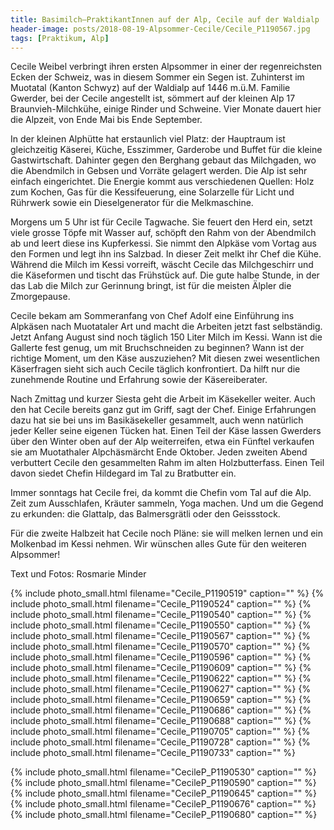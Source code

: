 ```yaml
---
title: Basimilch–PraktikantInnen auf der Alp, Cecile auf der Waldialp
header-image: posts/2018-08-19-Alpsommer-Cecile/Cecile_P1190567.jpg
tags: [Praktikum, Alp]
---
```

 
Cecile Weibel verbringt ihren ersten Alpsommer in einer der regenreichsten Ecken der Schweiz, was in diesem Sommer ein Segen ist. 
Zuhinterst im Muotatal (Kanton Schwyz) auf der Waldialp auf 1446 m.ü.M. Familie Gwerder, bei der Cecile angestellt ist, sömmert auf 
der kleinen Alp 17 Braunvieh-Milchkühe, einige Rinder und Schweine. Vier Monate dauert hier die Alpzeit, von Ende Mai bis Ende 
September.

In der kleinen Alphütte hat erstaunlich viel Platz: der Hauptraum ist gleichzeitig Käserei, Küche, Esszimmer, Garderobe und Buffet 
für die kleine Gastwirtschaft. Dahinter gegen den Berghang gebaut das Milchgaden, wo die Abendmilch in Gebsen und Vorräte gelagert 
werden. Die Alp ist sehr einfach eingerichtet. Die Energie kommt aus verschiedenen Quellen: Holz zum Kochen, Gas für die Kessifeuerung, 
eine Solarzelle für Licht und Rührwerk sowie ein Dieselgenerator für die Melkmaschine.

Morgens um 5 Uhr ist für Cecile Tagwache. Sie feuert den Herd ein, setzt viele grosse Töpfe mit Wasser auf, schöpft den Rahm von der 
Abendmilch ab und leert diese ins Kupferkessi. Sie nimmt den Alpkäse vom Vortag aus den Formen und legt ihn ins Salzbad. In dieser 
Zeit melkt ihr Chef die Kühe. Während die Milch im Kessi vorreift, wäscht Cecile das Milchgeschirr und die Käseformen und tischt das 
Frühstück auf. Die gute halbe Stunde, in der das Lab die Milch zur Gerinnung bringt, ist für die meisten Älpler die Zmorgepause.

Cecile bekam am Sommeranfang von Chef Adolf eine Einführung ins Alpkäsen nach Muotataler Art und macht die Arbeiten jetzt fast 
selbständig. Jetzt Anfang August sind noch täglich 150 Liter Milch im Kessi. Wann ist die Gallerte fest genug, um mit Bruchschneiden 
zu beginnen? Wann ist der richtige Moment, um den Käse auszuziehen? Mit diesen zwei wesentlichen Käserfragen sieht sich auch Cecile 
täglich konfrontiert. Da hilft nur die zunehmende Routine und Erfahrung sowie der Käsereiberater.

Nach Zmittag und kurzer Siesta geht die Arbeit im Käsekeller weiter. Auch den hat Cecile bereits ganz gut im Griff, sagt der Chef. 
Einige Erfahrungen dazu hat sie bei uns im Basikäsekeller gesammelt, auch wenn natürlich jeder Keller seine eigenen Tücken hat. 
Einen Teil der Käse lassen Gwerders über den Winter oben auf der Alp weiterreifen, etwa ein Fünftel verkaufen sie am Muotathaler 
Alpchäsmärcht Ende Oktober. Jeden zweiten Abend verbuttert Cecile den gesammelten Rahm im alten Holzbutterfass. Einen Teil davon 
siedet Chefin Hildegard im Tal zu Bratbutter ein.

Immer sonntags hat Cecile frei, da kommt die Chefin vom Tal auf die Alp. Zeit zum Ausschlafen, Kräuter sammeln, Yoga machen. Und 
um die Gegend zu erkunden: die Glattalp, das Balmersgrätli oder den Geissstock.

Für die zweite Halbzeit hat Cecile noch Pläne: sie will melken lernen und ein Molkenbad im Kessi nehmen. Wir wünschen alles Gute 
für den weiteren Alpsommer!

Text und Fotos: Rosmarie Minder

{% include photo_small.html filename="Cecile_P1190519" caption="" %}
{% include photo_small.html filename="Cecile_P1190524" caption="" %}
{% include photo_small.html filename="Cecile_P1190540" caption="" %}
{% include photo_small.html filename="Cecile_P1190550" caption="" %}
{% include photo_small.html filename="Cecile_P1190567" caption="" %}
{% include photo_small.html filename="Cecile_P1190570" caption="" %}
{% include photo_small.html filename="Cecile_P1190596" caption="" %}
{% include photo_small.html filename="Cecile_P1190609" caption="" %}
{% include photo_small.html filename="Cecile_P1190622" caption="" %}
{% include photo_small.html filename="Cecile_P1190627" caption="" %}
{% include photo_small.html filename="Cecile_P1190659" caption="" %}
{% include photo_small.html filename="Cecile_P1190686" caption="" %}
{% include photo_small.html filename="Cecile_P1190688" caption="" %}
{% include photo_small.html filename="Cecile_P1190705" caption="" %}
{% include photo_small.html filename="Cecile_P1190728" caption="" %}
{% include photo_small.html filename="Cecile_P1190733" caption="" %}

{% include photo_small.html filename="CecileP_P1190530" caption="" %}
{% include photo_small.html filename="CecileP_P1190590" caption="" %}
{% include photo_small.html filename="CecileP_P1190645" caption="" %}
{% include photo_small.html filename="CecileP_P1190676" caption="" %}
{% include photo_small.html filename="CecileP_P1190680" caption="" %}


